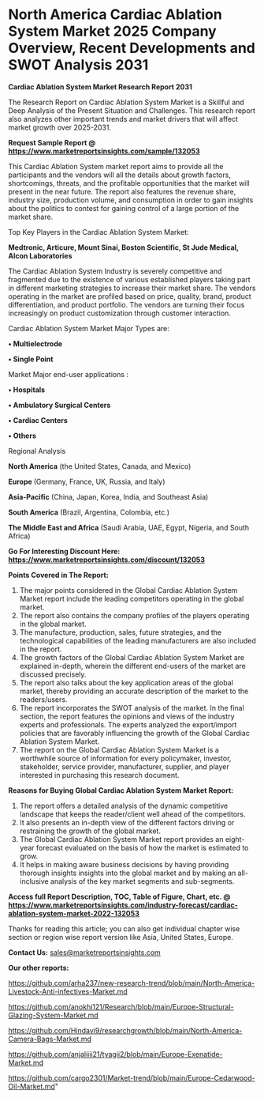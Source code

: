 # North America Cardiac Ablation System Market 2025 Company Overview, Recent Developments and SWOT Analysis 2031

<strong>Cardiac Ablation System Market Research Report 2031</strong>

The Research Report on Cardiac Ablation System Market is a Skillful and Deep Analysis of the Present Situation and Challenges. This research report also analyzes other important trends and market drivers that will affect market growth over 2025-2031.

<strong>Request Sample Report @ <a href=https://www.marketreportsinsights.com/sample/132053>https://www.marketreportsinsights.com/sample/132053</a></strong>

This Cardiac Ablation System market report aims to provide all the participants and the vendors will all the details about growth factors, shortcomings, threats, and the profitable opportunities that the market will present in the near future. The report also features the revenue share, industry size, production volume, and consumption in order to gain insights about the politics to contest for gaining control of a large portion of the market share.

Top Key Players in the Cardiac Ablation System Market:

<strong>Medtronic, Articure, Mount Sinai, Boston Scientific, St Jude Medical, Alcon Laboratories</strong>

The Cardiac Ablation System Industry is severely competitive and fragmented due to the existence of various established players taking part in different marketing strategies to increase their market share. The vendors operating in the market are profiled based on price, quality, brand, product differentiation, and product portfolio. The vendors are turning their focus increasingly on product customization through customer interaction.

Cardiac Ablation System Market Major Types are:

<strong>• Multielectrode

• Single Point</strong>

Market Major end-user applications :

<strong>• Hospitals

• Ambulatory Surgical Centers

• Cardiac Centers

• Others</strong>

Regional Analysis

</u><strong><b>North America</b></strong> (the United States, Canada, and Mexico)

<strong><b>Europe </b></strong>(Germany, France, UK, Russia, and Italy)

<strong><b>Asia-Pacific</b></strong> (China, Japan, Korea, India, and Southeast Asia)

<strong><b>South America</b></strong> (Brazil, Argentina, Colombia, etc.)

<strong><b>The Middle East and Africa</b></strong> (Saudi Arabia, UAE, Egypt, Nigeria, and South Africa)

<strong>Go For Interesting Discount Here: <a href=https://www.marketreportsinsights.com/discount/132053>https://www.marketreportsinsights.com/discount/132053</a></strong>

<strong>Points Covered in The Report:</strong>
<ol>
  <li>The major points considered in the Global Cardiac Ablation System Market report include the leading competitors operating in the global market.</li>
  <li>The report also contains the company profiles of the players operating in the global market.</li>
  <li>The manufacture, production, sales, future strategies, and the technological capabilities of the leading manufacturers are also included in the report.</li>
  <li>The growth factors of the Global Cardiac Ablation System Market are explained in-depth, wherein the different end-users of the market are discussed precisely.</li>
  <li>The report also talks about the key application areas of the global market, thereby providing an accurate description of the market to the readers/users.</li>
  <li>The report incorporates the SWOT analysis of the market. In the final section, the report features the opinions and views of the industry experts and professionals. The experts analyzed the export/import policies that are favorably influencing the growth of the Global Cardiac Ablation System Market.</li>
  <li>The report on the Global Cardiac Ablation System Market is a worthwhile source of information for every policymaker, investor, stakeholder, service provider, manufacturer, supplier, and player interested in purchasing this research document.</li>
</ol>
<strong>Reasons for Buying Global Cardiac Ablation System Market Report:</strong>

<ol>
  <li>The report offers a detailed analysis of the dynamic competitive landscape that keeps the reader/client well ahead of the competitors.</li>
  <li>It also presents an in-depth view of the different factors driving or restraining the growth of the global market.</li>
  <li>The Global Cardiac Ablation System Market report provides an eight-year forecast evaluated on the basis of how the market is estimated to grow.</li>
  <li>It helps in making aware business decisions by having providing thorough insights insights into the global market and by making an all-inclusive analysis of the key market segments and sub-segments.</li>
</ol>
<strong>Access full Report Description, TOC, Table of Figure, Chart, etc. @ <a href=https://www.marketreportsinsights.com/industry-forecast/cardiac-ablation-system-market-2022-132053>https://www.marketreportsinsights.com/industry-forecast/cardiac-ablation-system-market-2022-132053</a></strong>


Thanks for reading this article; you can also get individual chapter wise section or region wise report version like Asia, United States, Europe.

<strong>Contact Us:</strong>
sales@marketreportsinsights.com

<strong>Our other reports:</strong>

<a href=https://github.com/arha237/new-research-trend/blob/main/North-America-Livestock-Anti-infectives-Market.md>https://github.com/arha237/new-research-trend/blob/main/North-America-Livestock-Anti-infectives-Market.md</a>

<a href=https://github.com/anokhi121/Research/blob/main/Europe-Structural-Glazing-System-Market.md>https://github.com/anokhi121/Research/blob/main/Europe-Structural-Glazing-System-Market.md</a>

<a href=https://github.com/Hindavi9/researchgrowth/blob/main/North-America-Camera-Bags-Market.md>https://github.com/Hindavi9/researchgrowth/blob/main/North-America-Camera-Bags-Market.md</a>

<a href=https://github.com/anjaliiii21/tyagii2/blob/main/Europe-Exenatide-Market.md>https://github.com/anjaliiii21/tyagii2/blob/main/Europe-Exenatide-Market.md</a>

<a href=https://github.com/cargo2301/Market-trend/blob/main/Europe-Cedarwood-Oil-Market.md>https://github.com/cargo2301/Market-trend/blob/main/Europe-Cedarwood-Oil-Market.md</a>"
